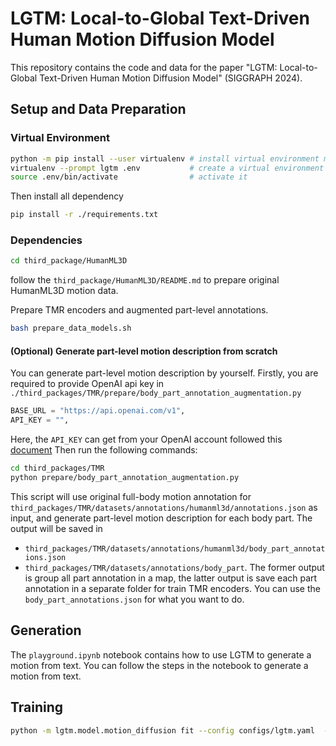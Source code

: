 <!-- In this paper, we introduce LGTM, a novel Local-to-Global pipeline
for Text-to-Motion generation. LGTM utilizes a diffusion-based
architecture and aims to address the challenge of accurately translating textual descriptions into semantically coherent human motion in computer animation. Specifically, traditional methods often
struggle with semantic discrepancies, particularly in aligning specific motions to the correct body parts. To address this issue, we
propose a two-stage pipeline to overcome this challenge: it first
employs large language models (LLMs) to decompose global motion
descriptions into part-specific narratives, which are then processed
by independent body-part motion encoders to ensure precise local
semantic alignment. Finally, an attention-based full-body optimizer
refines the motion generation results and guarantees the overall -->

# LGTM: Local-to-Global Text-Driven Human Motion Diffusion Model
This repository contains the code and data for the paper "LGTM: Local-to-Global Text-Driven Human Motion Diffusion Model" (SIGGRAPH 2024).


## Setup and Data Preparation

### Virtual Environment
```bash
python -m pip install --user virtualenv # install virtual environment manager
virtualenv --prompt lgtm .env           # create a virtual environment named lgtm
source .env/bin/activate                # activate it
```

Then install all dependency
```bash
pip install -r ./requirements.txt
```

### Dependencies
```sh
cd third_package/HumanML3D
```
follow the `third_package/HumanML3D/README.md` to prepare original HumanML3D motion data.


Prepare TMR encoders and augmented part-level annotations.
```bash
bash prepare_data_models.sh
```


#### (Optional) Generate part-level motion description from scratch
You can generate part-level motion description by yourself. Firstly, you are required to provide OpenAI api key in `./third_packages/TMR/prepare/body_part_annotation_augmentation.py`
```python
BASE_URL = "https://api.openai.com/v1",
API_KEY = "",
```
Here, the `API_KEY` can get from your OpenAI account followed this [document](https://help.openai.com/en/articles/4936850-where-do-i-find-my-openai-api-key)
Then run the following commands:
```bash
cd third_packages/TMR
python prepare/body_part_annotation_augmentation.py
```
This script will use original full-body motion annotation for `third_packages/TMR/datasets/annotations/humanml3d/annotations.json` as input, and generate part-level motion description for each body part. The output will be saved in 
- `third_packages/TMR/datasets/annotations/humanml3d/body_part_annotations.json`
- `third_packages/TMR/datasets/annotations/body_part`. 
The former output is group all part annotation in a map, the latter output is save each part annotation in a separate folder for train TMR encoders. 
You can use the `body_part_annotations.json` for what you want to do.


## Generation
The `playground.ipynb` notebook contains how to use LGTM to generate a motion from text. You can follow the steps in the notebook to generate a motion from text.


## Training
```bash
python -m lgtm.model.motion_diffusion fit --config configs/lgtm.yaml  --trainer.max_epoch=200
```